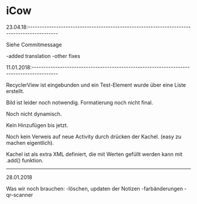 # iCow

23.04.18:-------------------------------------------------------------------------------------------

Siehe Commitmessage

-added translation
-other fixes

11.01.2018:-----------------------------------------------------------------------------------------

RecyclerView ist eingebunden und ein Test-Element wurde über eine Liste erstellt.

Bild ist leider noch notwendig.
Formatierung noch nicht final.

Noch nicht dynamisch.

Kein Hinzufügen bis jetzt.

Noch kein Verweis auf neue Activity durch drücken der Kachel. (easy zu machen eigentlich).

Kachel ist als extra XML definiert, die mit Werten gefüllt werden kann mit .add() funktion.

---------------------------------------------------------------------------------------------------

28.01.2018

Was wir noch brauchen:
-löschen, updaten der Notizen
-farbänderungen
-qr-scanner
